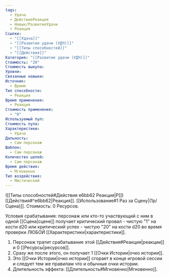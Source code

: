 ```yaml
---
tags:
  - Удача
  - ДействиеРеакция
  - Навык/РазвитиеУдачи
  - Реакция
Ссылки:
  - "[[Удача]]"
  - "[[Развитие удачи (УДЧ)]]"
  - "[[Типы способностей]]"
  - "[[Действия]]"
Категория: "[[Развитие удачи (УДЧ)]]"
Стоимость: "20"
Стоимость выкупа: 
Уровни: 
Связанные навыки: 
Источник:
  - Время
Тип способности:
  - Реакция
Время применения:
  - Реакция
Стоимость применения:
  - "0"
Используемый пул: 
Стоимость пула: 
Характеристики:
  - Удача
Дальность:
  - Сам персонаж
Шаблон:
  - Сам персонаж
Количество целей:
  - Сам персонаж
Время действия:
  - Мгновенно
Тип воздействия:
  - Мистический
---
```

([[Типы способностей#Действия e6bb62 Реакция|Р]]) [[Действия#^e6bb62|Реакция]]. [[Использование#1 Раз за Сцену|(1р/Сцена)]]. Стоимость: 0 Ресурсов.

Условия срабатывания: персонаж или кто-то участвующий с ним в одной [[Сцена|сцене]] получает критический провал - чистую "1" на кости d20 или критический успех - чистую "20" на кости d20 во время проверки ЛЮБОЙ [[Характеристики|характеристики]]. 

1. Персонаж тратит срабатывание этой [[Действия#Реакция|реакции]] и 0 [[Ресурсы|ресурсов]].  
2. Сразу же после этого, он получает 1 [[Очки Истории|очко истории]]. 
3. Это [[Очки Истории|очко истории]] сгорает в конце игровой сессии и следует тем же правилам что и обычные очки истории. 
4. Длительность эффекта: [[Длительность#Мгновенно|Мгновенно]].